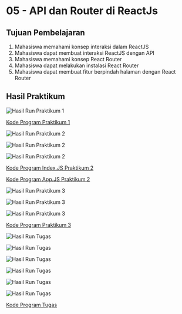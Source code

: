 # 05 - API dan Router di ReactJs

## Tujuan Pembelajaran

1. Mahasiswa memahami konsep interaksi dalam ReactJS
2. Mahasiswa dapat membuat interaksi ReactJS dengan API
3. Mahasiswa memahami konsep React Router
4. Mahasiswa dapat melakukan instalasi React Router
5. Mahasiswa dapat membuat fitur berpindah halaman dengan React Router

## Hasil Praktikum

![Hasil Run Praktikum 1](img/praktikum1.PNG)

[Kode Program Praktikum 1](../../src/05_API_Router_ReactJs/praktikum1/index.js)

![Hasil Run Praktikum 2](img/praktikum2_1.PNG)

![Hasil Run Praktikum 2](img/praktikum2_2.PNG)

![Hasil Run Praktikum 2](img/praktikum2_3.PNG)

[Kode Program Index.JS Praktikum 2](../../src/05_API_Router_ReactJs/praktikum2/index.js)

[Kode Program App.JS Praktikum 2](../../src/05_API_Router_ReactJs/praktikum2/App.js)

![Hasil Run Praktikum 3](img/praktikum3_1.PNG)

![Hasil Run Praktikum 3](img/praktikum3_2.PNG)

![Hasil Run Praktikum 3](img/praktikum3_3.PNG)

[Kode Program Praktikum 3](../../src/05_API_Router_ReactJs/praktikum3/App.js)

![Hasil Run Tugas](img/tugas1.PNG)

![Hasil Run Tugas](img/tugas2.PNG)

![Hasil Run Tugas](img/tugas3.PNG)

![Hasil Run Tugas](img/tugas4.PNG)

![Hasil Run Tugas](img/tugas5.PNG)

![Hasil Run Tugas](img/tugas6.PNG)

[Kode Program Tugas](../../src/05_API_Router_ReactJs/tugas/App.js)
